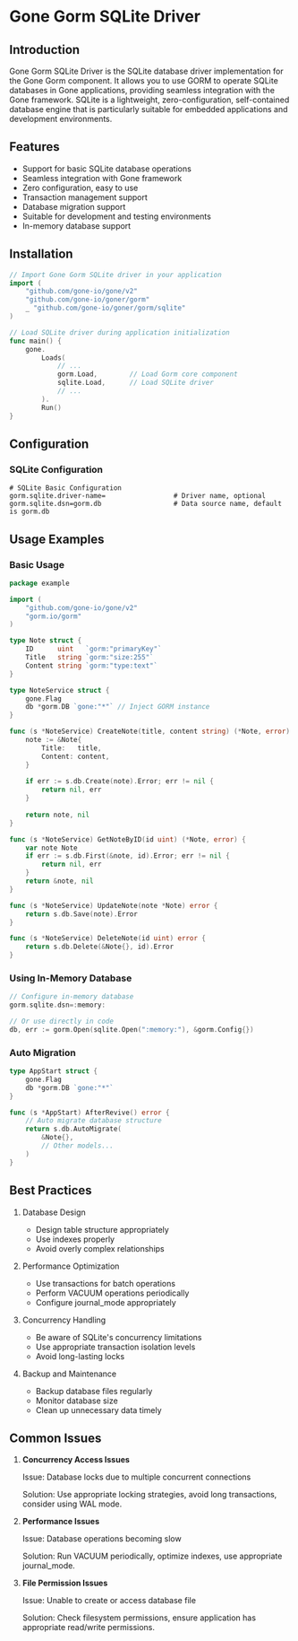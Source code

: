 # Gone Gorm SQLite Driver

## Introduction

Gone Gorm SQLite Driver is the SQLite database driver implementation for the Gone Gorm component. It allows you to use GORM to operate SQLite databases in Gone applications, providing seamless integration with the Gone framework. SQLite is a lightweight, zero-configuration, self-contained database engine that is particularly suitable for embedded applications and development environments.

## Features

- Support for basic SQLite database operations
- Seamless integration with Gone framework
- Zero configuration, easy to use
- Transaction management support
- Database migration support
- Suitable for development and testing environments
- In-memory database support

## Installation

```go
// Import Gone Gorm SQLite driver in your application
import (
    "github.com/gone-io/gone/v2"
    "github.com/gone-io/goner/gorm"
    _ "github.com/gone-io/goner/gorm/sqlite"
)

// Load SQLite driver during application initialization
func main() {
    gone.
        Loads(
            // ...
            gorm.Load,        // Load Gorm core component
            sqlite.Load,      // Load SQLite driver
            // ...
        ).
        Run()
}
```

## Configuration

### SQLite Configuration

```properties
# SQLite Basic Configuration
gorm.sqlite.driver-name=                 # Driver name, optional
gorm.sqlite.dsn=gorm.db                  # Data source name, default is gorm.db
```

## Usage Examples

### Basic Usage

```go
package example

import (
    "github.com/gone-io/gone/v2"
    "gorm.io/gorm"
)

type Note struct {
    ID      uint   `gorm:"primaryKey"`
    Title   string `gorm:"size:255"`
    Content string `gorm:"type:text"`
}

type NoteService struct {
    gone.Flag
    db *gorm.DB `gone:"*"` // Inject GORM instance
}

func (s *NoteService) CreateNote(title, content string) (*Note, error) {
    note := &Note{
        Title:   title,
        Content: content,
    }
    
    if err := s.db.Create(note).Error; err != nil {
        return nil, err
    }
    
    return note, nil
}

func (s *NoteService) GetNoteByID(id uint) (*Note, error) {
    var note Note
    if err := s.db.First(&note, id).Error; err != nil {
        return nil, err
    }
    return &note, nil
}

func (s *NoteService) UpdateNote(note *Note) error {
    return s.db.Save(note).Error
}

func (s *NoteService) DeleteNote(id uint) error {
    return s.db.Delete(&Note{}, id).Error
}
```

### Using In-Memory Database

```go
// Configure in-memory database
gorm.sqlite.dsn=:memory:

// Or use directly in code
db, err := gorm.Open(sqlite.Open(":memory:"), &gorm.Config{})
```

### Auto Migration

```go
type AppStart struct {
    gone.Flag
    db *gorm.DB `gone:"*"`
}

func (s *AppStart) AfterRevive() error {
    // Auto migrate database structure
    return s.db.AutoMigrate(
        &Note{},
        // Other models...
    )
}
```

## Best Practices

1. Database Design
   - Design table structure appropriately
   - Use indexes properly
   - Avoid overly complex relationships

2. Performance Optimization
   - Use transactions for batch operations
   - Perform VACUUM operations periodically
   - Configure journal_mode appropriately

3. Concurrency Handling
   - Be aware of SQLite's concurrency limitations
   - Use appropriate transaction isolation levels
   - Avoid long-lasting locks

4. Backup and Maintenance
   - Backup database files regularly
   - Monitor database size
   - Clean up unnecessary data timely

## Common Issues

1. **Concurrency Access Issues**
   
   Issue: Database locks due to multiple concurrent connections
   
   Solution: Use appropriate locking strategies, avoid long transactions, consider using WAL mode.

2. **Performance Issues**
   
   Issue: Database operations becoming slow
   
   Solution: Run VACUUM periodically, optimize indexes, use appropriate journal_mode.

3. **File Permission Issues**
   
   Issue: Unable to create or access database file
   
   Solution: Check filesystem permissions, ensure application has appropriate read/write permissions.